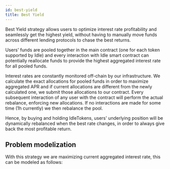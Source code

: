 ```yaml
---
id: best-yield
title: Best Yield
---
```


Best Yield strategy allows users to optimize interest rate profitability and seamlessly get the highest yield, without having to manually move funds across different lending protocols to chase the best returns.

Users' funds are pooled together in the main contract (one for each token supported by Idle) and every interaction with Idle smart contract can potentially reallocate funds to provide the highest aggregated interest rate for all pooled funds.

Interest rates are constantly monitored off-chain by our infrastructure. We calculate the exact allocations for pooled funds in order to maximize aggregated APR and if current allocations are different from the newly calculated one, we submit those allocations to our contract. Every subsequent interaction of any user with the contract will perform the actual rebalance, enforcing new allocations. If no interactions are made for some time (1h currently) we then rebalance the pool.

Hence, by buying and holding IdleTokens, users' underlying position will be dynamically rebalanced when the best rate changes, in order to always give back the most profitable return.

## Problem modelization

With this strategy we are maximizing current aggregated interest rate, this can be modeled as follows:
    